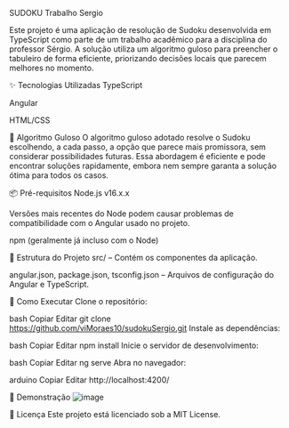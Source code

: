 SUDOKU Trabalho Sergio

Este projeto é uma aplicação de resolução de Sudoku desenvolvida em TypeScript como parte de um trabalho acadêmico para a disciplina do professor Sérgio. A solução utiliza um algoritmo guloso para preencher o tabuleiro de forma eficiente, priorizando decisões locais que parecem melhores no momento.

✨ Tecnologias Utilizadas
TypeScript

Angular

HTML/CSS

🧠 Algoritmo Guloso
O algoritmo guloso adotado resolve o Sudoku escolhendo, a cada passo, a opção que parece mais promissora, sem considerar possibilidades futuras. Essa abordagem é eficiente e pode encontrar soluções rapidamente, embora nem sempre garanta a solução ótima para todos os casos.

📦 Pré-requisitos
Node.js v16.x.x

Versões mais recentes do Node podem causar problemas de compatibilidade com o Angular usado no projeto.

npm (geralmente já incluso com o Node)

📂 Estrutura do Projeto
src/ – Contém os componentes da aplicação.

angular.json, package.json, tsconfig.json – Arquivos de configuração do Angular e TypeScript.

🚀 Como Executar
Clone o repositório:

bash
Copiar
Editar
git clone https://github.com/viMoraes10/sudokuSergio.git
Instale as dependências:

bash
Copiar
Editar
npm install
Inicie o servidor de desenvolvimento:

bash
Copiar
Editar
ng serve
Abra no navegador:

arduino
Copiar
Editar
http://localhost:4200/

📸 Demonstração
![image](https://github.com/user-attachments/assets/1341d917-ddfe-4b38-be65-d67141a1a953)

📄 Licença
Este projeto está licenciado sob a MIT License.
